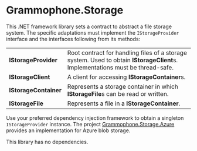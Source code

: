 # Grammophone.Storage
This .NET framework library sets a contract to abstract a file storage system.
The specific adaptations must implement the `IStorageProvider` interface and the interfaces following from its methods:

<table>
<tbody>
<tr>
<td>
<strong>IStorageProvider</strong>
</td>
<td>
Root contract for handling files of a storage system.
Used to obtain <strong>IStorageClient</strong>s.
Implementations must be thread-safe.
</td>
</tr>
<tr>
<td>
<strong>IStorageClient</strong>
</td>
<td>
A client for accessing <strong>IStorageContainer</strong>s.
</td>
</tr>
<tr>
<td>
<strong>IStorageContainer</strong>
</td>
<td>
Represents a storage container in which <strong>IStorageFile</strong>s can be read or written.
</td>
</tr>
<tr>
<td>
<strong>IStorageFile</strong>
</td>
<td>
Represents a file in a <strong>IStorageContainer</strong>.
</td>
</tr>
</tbody>
</table>

Use your preferred dependency injection framework to obtain a singleton `IStorageProvider` instance. The project
[Grammophone.Storage.Azure](https://github.com/grammophone/Grammophone.Storage.Azure) provides an implementation for Azure blob storage.

This library has no dependencies.
